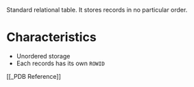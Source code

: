 Standard relational table. It stores records in no particular order.

# Characteristics
- Unordered storage
- Each records has its own `ROWID`

 [[_PDB Reference]]